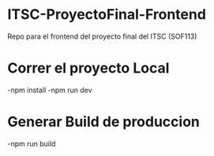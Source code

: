 # ITSC-ProyectoFinal-Frontend
Repo para el frontend del proyecto final del ITSC (SOF113)

# Correr el proyecto Local
-npm install
-npm run dev

# Generar Build de produccion
-npm run build
